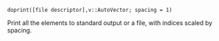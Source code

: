```
doprint([file descriptor],v::AutoVector; spacing = 1)
```

Print all the elements to standard output or a file, with indices scaled by spacing.
